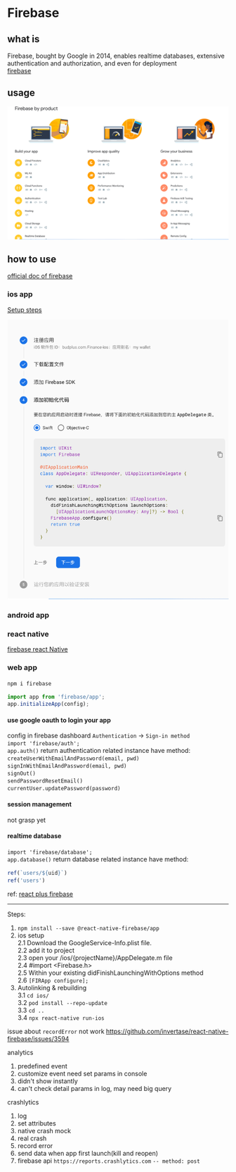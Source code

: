 # Firebase

## what is
Firebase, bought by Google in 2014, enables realtime databases, extensive authentication and authorization, and even for deployment  
[firebase](firebase.google.com)

## usage

![over view of firebase](./overview%20of%20firebase.png)

## how to use
[official doc of firebase](https://firebase.google.com/docs?authuser=0)

### ios app
[Setup steps](https://firebase.google.com/docs/ios/setup?hl=zh-cn)  

![firebase](./firebase_steps.png)
### android app
### react native
[firebase react Native](https://rnfirebase.io/)
### web app

`npm i firebase`

``` js
import app from 'firebase/app';
app.initializeApp(config);
```
#### use google oauth to login your app
config in firebase dashboard `Authentication` -> `Sign-in method`  
`import 'firebase/auth';`  
`app.auth()` return authentication related instance have method:
`createUserWithEmailAndPassword(email, pwd)`  
`signInWithEmailAndPassword(email, pwd)`  
`signOut()`  
`sendPasswordResetEmail()`  
`currentUser.updatePassword(password)`  
#### session management
not grasp yet

#### realtime database
`import 'firebase/database';`  
`app.database()` return database related instance have method:  
```js
ref(`users/${uid}`)
ref('users')
```


ref: 
[react plus firebase](https://www.robinwieruch.de/complete-firebase-authentication-react-tutorial)

---

Steps:
1. `npm install --save @react-native-firebase/app  ` 
2. ios setup  
2.1 Download the GoogleService-Info.plist file.  
2.2 add it to project  
2.3 open your /ios/{projectName}/AppDelegate.m file  
2.4 #import <Firebase.h>  
2.5 Within your existing didFinishLaunchingWithOptions method  
2.6  `[FIRApp configure];`  
3. Autolinking & rebuilding  
3.1 `cd ios/`  
3.2 `pod install --repo-update`  
3.3 `cd ..`  
3.4 `npx react-native run-ios`  

issue about `recordError` not work
https://github.com/invertase/react-native-firebase/issues/3594

analytics
1. predefined event
2. customize event need set params in console
3. didn't show instantly
4. can't check detail params in log, may need big query

crashlytics
1. log
2. set attributes
3. native crash mock
4. real crash
5. record error
6. send data when app first launch(kill and reopen)
7. firebase api `https://reports.crashlytics.com` `-- method: post`
